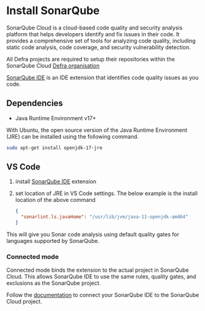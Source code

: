 # Install SonarQube

SonarQube Cloud is a cloud-based code quality and security analysis platform that helps developers identify and fix issues in their code. It provides a comprehensive set of tools for analyzing code quality, including static code analysis, code coverage, and security vulnerability detection.

All Defra projects are required to setup their repositories within the SonarQube Cloud [Defra organisation](https://sonarcloud.io/organizations/defra/projects)

[SonarQube IDE](https://www.sonarsource.com/products/sonarlint/) is an IDE extension that identifies code quality issues as you code.

## Dependencies

- Java Runtime Environment v17+

With Ubuntu, the open source version of the Java Runtime Environment (JRE) can be installed using the following command.

```bash
sudo apt-get install openjdk-17-jre
```

## VS Code

1. install [SonarQube IDE](https://marketplace.visualstudio.com/items?itemName=SonarSource.sonarlint-vscode) extension

2. set location of JRE in VS Code settings.  The below example is the install location of the above command
   ```json
   {
     "sonarlint.ls.javaHome": "/usr/lib/jvm/java-11-openjdk-amd64"
   }
   ```

This will give you Sonar code analysis using default quality gates for languages supported by SonarQube.

### Connected mode

Connected mode binds the extension to the actual project in SonarQube Cloud.  This allows SonarQube IDE to use the same rules, quality gates, and exclusions as the SonarQube project.

Follow the [documentation](https://docs.sonarsource.com/sonarqube-for-ide/vs-code/team-features/connected-mode-setup/#connection-setup) to connect your SonarQube IDE to the SonarQube Cloud project.
